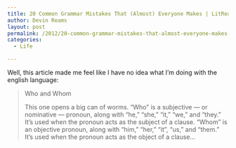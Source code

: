 ```yaml
---
title: 20 Common Grammar Mistakes That (Almost) Everyone Makes | LitReactor
author: Devin Reams
layout: post
permalink: /2012/20-common-grammar-mistakes-that-almost-everyone-makes-litreactor/
categories:
  - Life

---
```

Well, this article made me feel like I have no idea what I&#8217;m doing with the english language:

> Who and Whom
> 
> This one opens a big can of worms. “Who” is a subjective — or nominative — pronoun, along with &#8220;he,&#8221; &#8220;she,&#8221; &#8220;it,&#8221; &#8220;we,&#8221; and &#8220;they.&#8221; It’s used when the pronoun acts as the subject of a clause. “Whom” is an objective pronoun, along with &#8220;him,&#8221; &#8220;her,&#8221; &#8220;it&#8221;, &#8220;us,&#8221; and &#8220;them.&#8221; It’s used when the pronoun acts as the object of a clause&#8230;